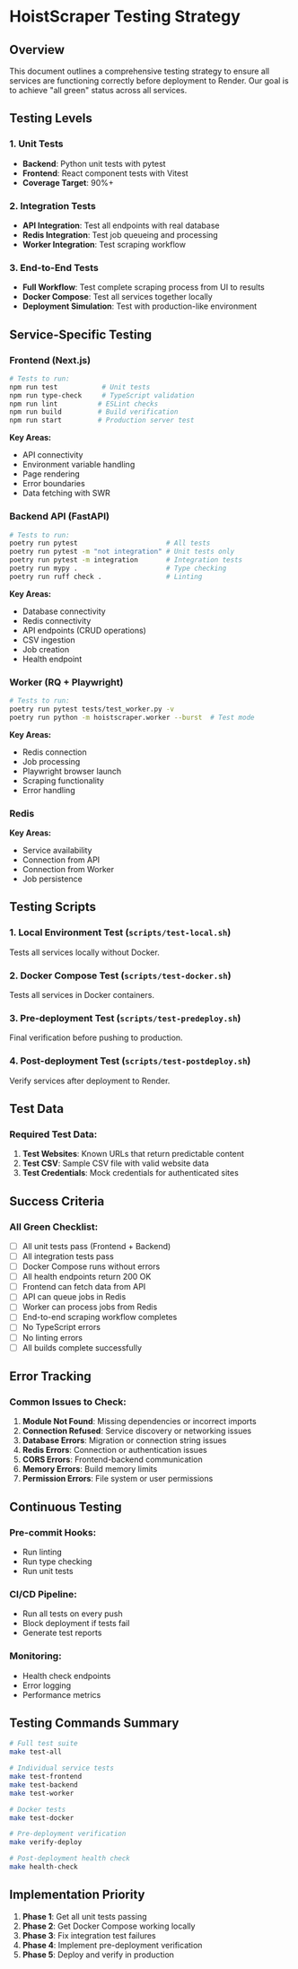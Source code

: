 # HoistScraper Testing Strategy

## Overview
This document outlines a comprehensive testing strategy to ensure all services are functioning correctly before deployment to Render. Our goal is to achieve "all green" status across all services.

## Testing Levels

### 1. Unit Tests
- **Backend**: Python unit tests with pytest
- **Frontend**: React component tests with Vitest
- **Coverage Target**: 90%+

### 2. Integration Tests
- **API Integration**: Test all endpoints with real database
- **Redis Integration**: Test job queueing and processing
- **Worker Integration**: Test scraping workflow

### 3. End-to-End Tests
- **Full Workflow**: Test complete scraping process from UI to results
- **Docker Compose**: Test all services together locally
- **Deployment Simulation**: Test with production-like environment

## Service-Specific Testing

### Frontend (Next.js)
```bash
# Tests to run:
npm run test           # Unit tests
npm run type-check     # TypeScript validation
npm run lint          # ESLint checks
npm run build         # Build verification
npm run start         # Production server test
```

**Key Areas:**
- API connectivity
- Environment variable handling
- Page rendering
- Error boundaries
- Data fetching with SWR

### Backend API (FastAPI)
```bash
# Tests to run:
poetry run pytest                      # All tests
poetry run pytest -m "not integration" # Unit tests only
poetry run pytest -m integration       # Integration tests
poetry run mypy .                      # Type checking
poetry run ruff check .                # Linting
```

**Key Areas:**
- Database connectivity
- Redis connectivity
- API endpoints (CRUD operations)
- CSV ingestion
- Job creation
- Health endpoint

### Worker (RQ + Playwright)
```bash
# Tests to run:
poetry run pytest tests/test_worker.py -v
poetry run python -m hoistscraper.worker --burst  # Test mode
```

**Key Areas:**
- Redis connection
- Job processing
- Playwright browser launch
- Scraping functionality
- Error handling

### Redis
**Key Areas:**
- Service availability
- Connection from API
- Connection from Worker
- Job persistence

## Testing Scripts

### 1. Local Environment Test (`scripts/test-local.sh`)
Tests all services locally without Docker.

### 2. Docker Compose Test (`scripts/test-docker.sh`)
Tests all services in Docker containers.

### 3. Pre-deployment Test (`scripts/test-predeploy.sh`)
Final verification before pushing to production.

### 4. Post-deployment Test (`scripts/test-postdeploy.sh`)
Verify services after deployment to Render.

## Test Data

### Required Test Data:
1. **Test Websites**: Known URLs that return predictable content
2. **Test CSV**: Sample CSV file with valid website data
3. **Test Credentials**: Mock credentials for authenticated sites

## Success Criteria

### All Green Checklist:
- [ ] All unit tests pass (Frontend + Backend)
- [ ] All integration tests pass
- [ ] Docker Compose runs without errors
- [ ] All health endpoints return 200 OK
- [ ] Frontend can fetch data from API
- [ ] API can queue jobs in Redis
- [ ] Worker can process jobs from Redis
- [ ] End-to-end scraping workflow completes
- [ ] No TypeScript errors
- [ ] No linting errors
- [ ] All builds complete successfully

## Error Tracking

### Common Issues to Check:
1. **Module Not Found**: Missing dependencies or incorrect imports
2. **Connection Refused**: Service discovery or networking issues
3. **Database Errors**: Migration or connection string issues
4. **Redis Errors**: Connection or authentication issues
5. **CORS Errors**: Frontend-backend communication
6. **Memory Errors**: Build memory limits
7. **Permission Errors**: File system or user permissions

## Continuous Testing

### Pre-commit Hooks:
- Run linting
- Run type checking
- Run unit tests

### CI/CD Pipeline:
- Run all tests on every push
- Block deployment if tests fail
- Generate test reports

### Monitoring:
- Health check endpoints
- Error logging
- Performance metrics

## Testing Commands Summary

```bash
# Full test suite
make test-all

# Individual service tests
make test-frontend
make test-backend
make test-worker

# Docker tests
make test-docker

# Pre-deployment verification
make verify-deploy

# Post-deployment health check
make health-check
```

## Implementation Priority

1. **Phase 1**: Get all unit tests passing
2. **Phase 2**: Get Docker Compose working locally
3. **Phase 3**: Fix integration test failures
4. **Phase 4**: Implement pre-deployment verification
5. **Phase 5**: Deploy and verify in production